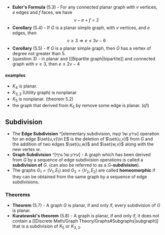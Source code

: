 
- **Euler's Formula** (5.3) - For any connected planar graph with $v$ vertices, $e$ edges and $f$ faces, we have $$v-e+f=2$$
- **Corollary** (5.4) - If $G$ is a planar simple graph, with $v$ vertices, and $e$ edges, then $$v\geq 3\Longrightarrow e\leq 3v-6$$
- **Corollary** (5.5) - If $G$ is a planar simple graph, then $G$ has a vertex of degree not greater than 5.
- (question 3) - in planar and [[Bipartite graph|bipartite]] and connected graph with $v\geq{3}$, then $e\leq{2v-4}$ 

#### examples
- $K_4$ is planar. 
- $K_{3,3}$ (Utility graph) is nonplanar
- $K_5$ is nonplanar. (theorem 5.2)
- the graph that derived from $K_5$ by remove some edge is planar. (q1)

## Subdivision

-  The **Edge Subdivision** ^[elementary subdivision, עידון של קשת] operation for an edge $\set{u,v}\in E$ is the deletion of $\set{u,v}$ from $G$ and the addition of two edges $\set{u,w}$ and $\set{w,v}$ along with the new vertex $w$.
- **Graph Subdivision** ^[עידון של גרף] - A graph which has been derived from $G$ by a sequence of edge subdivision operations is called a **subdivision of** $G$. (can also be referred to as a $G$**-subdivision**).
- The graphs $G_1=(V_1,E_1)$ and $G_2=(V_2,E_2)$ are called **homeomorphic** if they can be obtained from the same graph by a sequence of edge subdivisions.

### Theorems
- **Theorem** (5.7) - A graph $G$ is planar, if and only if, every subdivision of $G$ is planar.
- **Kuratowski's theorem** (5.8) - A graph is planar, if and only if, it does not contain a [[Discrete Math/Graph Theory/Graphs#Subgraphs|subgraph]] that is a subdivision of $K_5$ or $K_{3,3}$.



